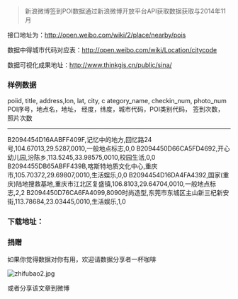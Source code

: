 > 新浪微博签到POI数据通过新浪微博开放平台API获取数据获取与2014年11月

接口地址为：http://open.weibo.com/wiki/2/place/nearby/pois

数据中得城市代码对应表：http://open.weibo.com/wiki/Location/citycode

数据可视化成果地址：http://www.thinkgis.cn/public/sina/

### 样例数据

poiid,   title,  address,lon,  lat,  city,   c ategory_name, checkin_num, photo_num
POI序号，地点名，地址，  经度，纬度，城市代码，POI类别代码， 签到次数，  照片次数
**************************
B2094454D16AABFF409F,记忆中的地方,回忆路24号,104.67013,29.5287,0010,一般地点标志,0,0
B2094450D66CA5FD4692,开心幼儿园,汾陈乡,113.5245,33.98575,0010,校园生活,0,0
B2094455DB65ABFF439B,喀斯特地质文化中心,重庆市,105.70372,29.69807,0010,生活娱乐,0,0
B2094454D16DA4FA4392,国家(重庆)陆地搜救基地,重庆市江北区复盛镇,106.8103,29.64704,0010,一般地点标志,2,2
B2094450D76CA6FA4099,8090时尚造型,东莞市东城区主山新三杞新安街,113.78684,23.03445,0010,生活娱乐,1,0
### 下载地址：

### 捐赠

如果你觉得数据对你有用，欢迎请数据分享者一杯咖啡

![zhifubao2.jpg](http://7o4yih.com1.z0.glb.clouddn.com/FvS-5KCbskWK-XXm5I97ICRA5NbN)

或者分享该文章到微博